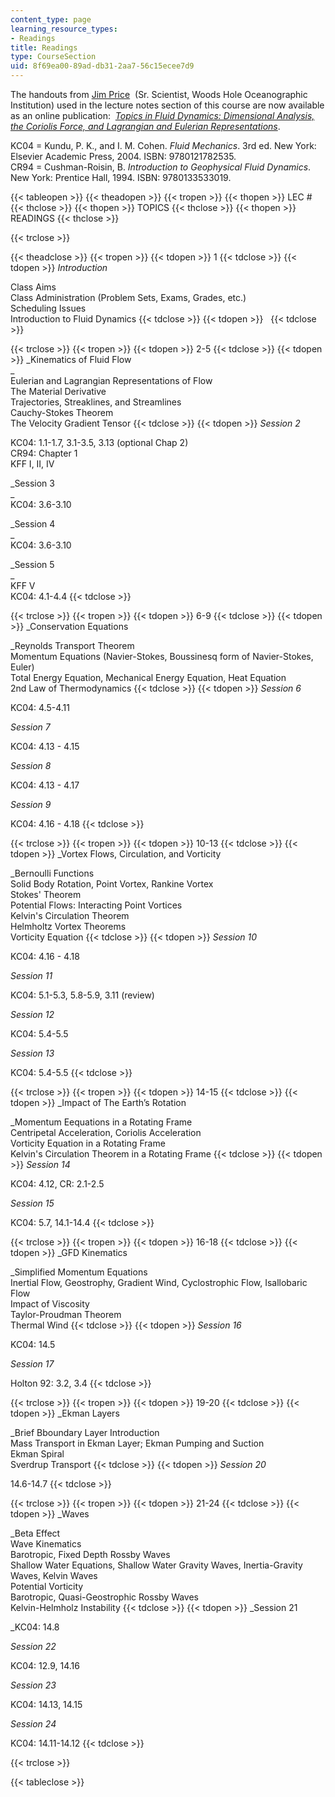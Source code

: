 ```yaml
---
content_type: page
learning_resource_types:
- Readings
title: Readings
type: CourseSection
uid: 8f69ea00-89ad-db31-2aa7-56c15ecee7d9
---
```


The handouts from [Jim Price](http://www.whoi.edu/sbl/liteSite.do?litesiteid=8232)  (Sr. Scientist, Woods Hole Oceanographic Institution) used in the lecture notes section of this course are now available as an online publication:  [_Topics in Fluid Dynamics: Dimensional Analysis, the Coriolis Force, and Lagrangian and Eulerian Representations_](/resources/res-12-001-topics-in-fluid-dynamics-spring-2010).

KC04 = Kundu, P. K., and I. M. Cohen. _Fluid Mechanics_. 3rd ed. New York: Elsevier Academic Press, 2004. ISBN: 9780121782535.  
CR94 = Cushman-Roisin, B. _Introduction to Geophysical Fluid Dynamics_. New York: Prentice Hall, 1994. ISBN: 9780133533019.

{{< tableopen >}}
{{< theadopen >}}
{{< tropen >}}
{{< thopen >}}
LEC #
{{< thclose >}}
{{< thopen >}}
TOPICS
{{< thclose >}}
{{< thopen >}}
READINGS
{{< thclose >}}

{{< trclose >}}

{{< theadclose >}}
{{< tropen >}}
{{< tdopen >}}
1
{{< tdclose >}}
{{< tdopen >}}
_Introduction_  
  
Class Aims  
Class Administration (Problem Sets, Exams, Grades, etc.)  
Scheduling Issues  
Introduction to Fluid Dynamics
{{< tdclose >}}
{{< tdopen >}}
 
{{< tdclose >}}

{{< trclose >}}
{{< tropen >}}
{{< tdopen >}}
2-5
{{< tdclose >}}
{{< tdopen >}}
_Kinematics of Fluid Flow  
_  
Eulerian and Lagrangian Representations of Flow  
The Material Derivative  
Trajectories, Streaklines, and Streamlines  
Cauchy-Stokes Theorem  
The Velocity Gradient Tensor
{{< tdclose >}}
{{< tdopen >}}
_Session 2_  
  
KC04: 1.1-1.7, 3.1-3.5, 3.13 (optional Chap 2)  
CR94: Chapter 1  
KFF I, II, IV  
  
_Session 3  
_  
KC04: 3.6-3.10  
  
_Session 4  
_  
KC04: 3.6-3.10  
  
_Session 5  
_  
KFF V  
KC04: 4.1-4.4
{{< tdclose >}}

{{< trclose >}}
{{< tropen >}}
{{< tdopen >}}
6-9
{{< tdclose >}}
{{< tdopen >}}
_Conservation Equations  
  
_Reynolds Transport Theorem  
Momentum Equations (Navier-Stokes, Boussinesq form of Navier-Stokes, Euler)  
Total Energy Equation, Mechanical Energy Equation, Heat Equation  
2nd Law of Thermodynamics
{{< tdclose >}}
{{< tdopen >}}
_Session 6_  
  
KC04: 4.5-4.11  
  
_Session 7_  
  
KC04: 4.13 - 4.15  
  
_Session 8_  
  
KC04: 4.13 - 4.17  
  
_Session 9_  
  
KC04: 4.16 - 4.18
{{< tdclose >}}

{{< trclose >}}
{{< tropen >}}
{{< tdopen >}}
10-13
{{< tdclose >}}
{{< tdopen >}}
_Vortex Flows, Circulation, and Vorticity  
  
_Bernoulli Functions  
Solid Body Rotation, Point Vortex, Rankine Vortex  
Stokes' Theorem  
Potential Flows: Interacting Point Vortices  
Kelvin's Circulation Theorem  
Helmholtz Vortex Theorems  
Vorticity Equation
{{< tdclose >}}
{{< tdopen >}}
_Session 10_  
  
KC04: 4.16 - 4.18  
  
_Session 11_  
  
KC04: 5.1-5.3, 5.8-5.9, 3.11 (review)  
  
_Session 12_  
  
KC04: 5.4-5.5  
  
_Session 13_  
  
KC04: 5.4-5.5
{{< tdclose >}}

{{< trclose >}}
{{< tropen >}}
{{< tdopen >}}
14-15
{{< tdclose >}}
{{< tdopen >}}
_Impact of The Earth’s Rotation  
  
_Momentum Eequations in a Rotating Frame  
Centripetal Acceleration, Coriolis Acceleration  
Vorticity Equation in a Rotating Frame  
Kelvin's Circulation Theorem in a Rotating Frame
{{< tdclose >}}
{{< tdopen >}}
_Session 14_  
  
KC04: 4.12, CR: 2.1-2.5  
  
_Session 15_  
  
KC04: 5.7, 14.1-14.4
{{< tdclose >}}

{{< trclose >}}
{{< tropen >}}
{{< tdopen >}}
16-18
{{< tdclose >}}
{{< tdopen >}}
_GFD Kinematics  
  
_Simplified Momentum Equations  
Inertial Flow, Geostrophy, Gradient Wind, Cyclostrophic Flow, Isallobaric Flow  
Impact of Viscosity  
Taylor-Proudman Theorem  
Thermal Wind
{{< tdclose >}}
{{< tdopen >}}
_Session 16_  
  
KC04: 14.5  
  
_Session 17_  
  
Holton 92: 3.2, 3.4
{{< tdclose >}}

{{< trclose >}}
{{< tropen >}}
{{< tdopen >}}
19-20
{{< tdclose >}}
{{< tdopen >}}
_Ekman Layers  
  
_Brief Bboundary Layer Introduction  
Mass Transport in Ekman Layer; Ekman Pumping and Suction  
Ekman Spiral  
Sverdrup Transport
{{< tdclose >}}
{{< tdopen >}}
_Session 20_  
  
14.6-14.7
{{< tdclose >}}

{{< trclose >}}
{{< tropen >}}
{{< tdopen >}}
21-24
{{< tdclose >}}
{{< tdopen >}}
_Waves  
  
_Beta Effect  
Wave Kinematics  
Barotropic, Fixed Depth Rossby Waves  
Shallow Water Equations, Shallow Water Gravity Waves, Inertia-Gravity Waves, Kelvin Waves  
Potential Vorticity  
Barotropic, Quasi-Geostrophic Rossby Waves  
Kelvin-Helmholz Instability
{{< tdclose >}}
{{< tdopen >}}
_Session 21  
  
_KC04: 14.8  
  
_Session 22_  
  
KC04: 12.9, 14.16  
  
_Session 23_  
  
KC04: 14.13, 14.15  
  
_Session 24_  
  
KC04: 14.11-14.12
{{< tdclose >}}

{{< trclose >}}

{{< tableclose >}}